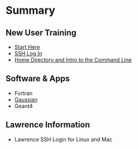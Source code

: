 # Summary

## New User Training

* [Start Here](README.md)
* [SSH Log In](ssh-log-in.md)
* [Home Directory and Intro to the Command Line](home-directory-and-intro-to-the-command-line.md)

## Software & Apps

* Fortran
* [Gaussian](gaussian.md)
* Geant4

## Lawrence Information

* Lawrence SSH Login for Linux and Mac

